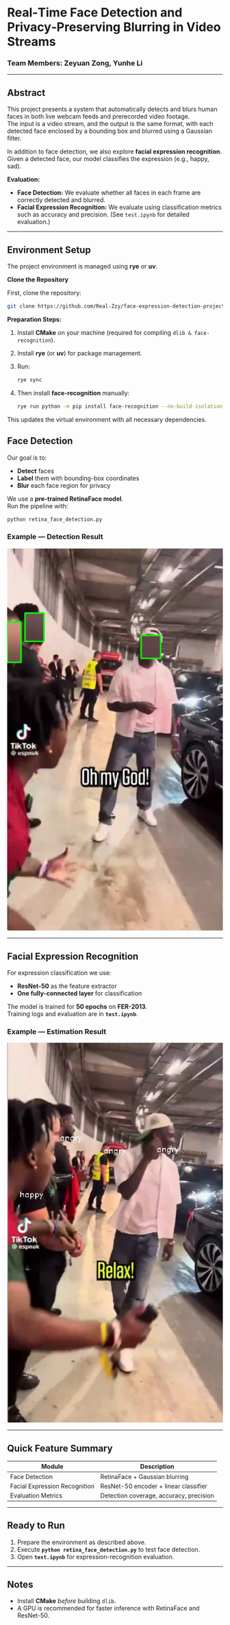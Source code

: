 # Real‑Time Face Detection and Privacy‑Preserving Blurring in Video Streams

### Team Members: Zeyuan Zong, Yunhe Li

---

## Abstract

This project presents a system that automatically detects and blurs human faces in both live webcam feeds and prerecorded video footage.  
The input is a video stream, and the output is the same format, with each detected face enclosed by a bounding box and blurred using a Gaussian filter.

In addition to face detection, we also explore **facial expression recognition**.  
Given a detected face, our model classifies the expression (e.g., happy, sad).

**Evaluation:**
- **Face Detection:** We evaluate whether all faces in each frame are correctly detected and blurred.
- **Facial Expression Recognition:** We evaluate using classification metrics such as accuracy and precision. (See `test.ipynb` for detailed evaluation.)
---

## Environment Setup

The project environment is managed using **rye** or **uv**.

**Clone the Repository**

First, clone the repository:

```bash
git clone https://github.com/Real-Zzy/face-expression-detection-project.git
```

**Preparation Steps:**
1. Install **CMake** on your machine (required for compiling `dlib & face-recognition`).
2. Install **rye** (or **uv**) for package management.
3. Run:

   ```bash
   rye sync
   ```
4. Then install **face-recognition** manually:

    ```bash
    rye run python -m pip install face-recognition --no-build-isolation
    ```
This updates the virtual environment with all necessary dependencies.

## Face Detection

Our goal is to:

- **Detect** faces  
- **Label** them with bounding-box coordinates  
- **Blur** each face region for privacy  

We use a **pre-trained RetinaFace model**.  
Run the pipeline with:

```bash
python retina_face_detection.py
```

### Example — Detection Result
![Face Detection Example](images/face_detection_example.png)

---

## Facial Expression Recognition

For expression classification we use:

- **ResNet-50** as the feature extractor  
- **One fully-connected layer** for classification  

The model is trained for **50 epochs** on **FER-2013**.  
Training logs and evaluation are in **`test.ipynb`**.

### Example — Estimation Result
![Face Detection Example](images/facial_expression_example.png)


---

## Quick Feature Summary

| Module                         | Description                               |
| ------------------------------ | ----------------------------------------- |
| Face Detection                 | RetinaFace + Gaussian blurring            |
| Facial Expression Recognition  | ResNet-50 encoder + linear classifier     |
| Evaluation Metrics             | Detection coverage, accuracy, precision   |

---

## Ready to Run

1. Prepare the environment as described above.  
2. Execute **`python retina_face_detection.py`** to test face detection.  
3. Open **`test.ipynb`** for expression-recognition evaluation.

---

## Notes

- Install **CMake** *before* building `dlib`.  
- A GPU is recommended for faster inference with RetinaFace and ResNet-50.


